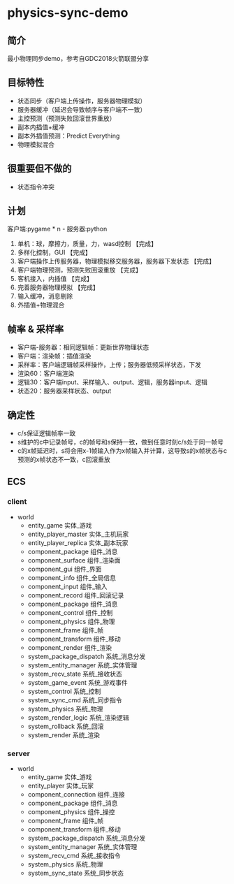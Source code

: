 # physics-sync-demo

## 简介
最小物理同步demo，参考自GDC2018火箭联盟分享

## 目标特性
- 状态同步（客户端上传操作，服务器物理模拟）
- 服务器缓冲（延迟会导致帧序与客户端不一致）
- 主控预测（预测失败回滚世界重放）
- 副本内插值+缓冲
- 副本外插值预测：Predict Everything
- 物理模拟混合

## 很重要但不做的
- 状态指令冲突

## 计划
客户端:pygame * n - 服务器:python
1. 单机：球，摩擦力，质量，力，wasd控制 【完成】
2. 多样化控制，GUI 【完成】
3. 客户端操作上传服务器，物理模拟移交服务器，服务器下发状态 【完成】
4. 客户端物理预测，预测失败回滚重放 【完成】
5. 客机接入，内插值 【完成】
6. 完善服务器物理模拟 【完成】
7. 输入缓冲，消息剔除
8. 外插值+物理混合

## 帧率 & 采样率
- 客户端-服务器：相同逻辑帧：更新世界物理状态
- 客户端：渲染帧：插值渲染
- 采样率：客户端逻辑帧采样操作，上传；服务器低频采样状态，下发
- 渲染60：客户端渲染
- 逻辑30：客户端input、采样输入、output、逻辑，服务器input、逻辑
- 状态20：服务器采样状态、output

## 确定性
- c/s保证逻辑帧率一致
- s维护的c中记录帧号，c的帧号和s保持一致，做到任意时刻c/s处于同一帧号
- c的x帧延迟时，s将会用x-1帧输入作为x帧输入并计算，这导致s的x帧状态与c预测的x帧状态不一致，c回滚重放

## ECS
### client
- world
  - entity_game 实体_游戏
  - entity_player_master 实体_主机玩家
  - entity_player_replica 实体_副本玩家
  - component_package 组件_消息
  - component_surface 组件_渲染面
  - component_gui 组件_界面
  - component_info 组件_全局信息
  - component_input 组件_输入
  - component_record 组件_回滚记录
  - component_package 组件_消息
  - component_control 组件_控制
  - component_physics 组件_物理
  - component_frame 组件_帧
  - component_transform 组件_移动
  - component_render 组件_渲染
  - system_package_dispatch 系统_消息分发
  - system_entity_manager 系统_实体管理
  - system_recv_state 系统_接收状态
  - system_game_event 系统_游戏事件
  - system_control 系统_控制
  - system_sync_cmd 系统_同步指令
  - system_physics 系统_物理
  - system_render_logic 系统_渲染逻辑
  - system_rollback 系统_回滚
  - system_render 系统_渲染

### server
- world
  - entity_game 实体_游戏
  - entity_player 实体_玩家
  - component_connection 组件_连接
  - component_package 组件_消息
  - component_physics 组件_操控
  - component_frame 组件_帧
  - component_transform 组件_移动
  - system_package_dispatch 系统_消息分发
  - system_entity_manager 系统_实体管理
  - system_recv_cmd 系统_接收指令
  - system_physics 系统_物理
  - system_sync_state 系统_同步状态
